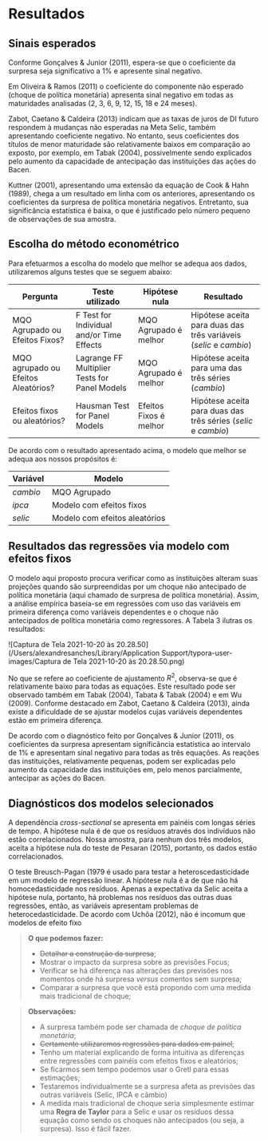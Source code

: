 # Resultados

## Sinais esperados

Conforme Gonçalves & Junior (2011), espera-se que o coeficiente da surpresa seja significativo a 1% e apresente sinal negativo.

Em Oliveira & Ramos (2011) o coeficiente do componente não esperado (choque de política monetária) apresenta sinal negativo em todas as maturidades analisadas (2, 3, 6, 9, 12, 15, 18 e 24 meses).

Zabot, Caetano & Caldeira (2013) indicam que as taxas de juros de DI futuro respondem à mudanças não esperadas na Meta Selic, também apresentando coeficiente negativo. No entanto, seus coeficientes dos títulos de menor maturidade são relativamente baixos em comparação ao exposto, por exemplo, em Tabak (2004), possivelmente sendo explicados pelo aumento da capacidade de antecipação das instituições das ações do Bacen.

Kuttner (2001), apresentando uma extensão da equação de Cook & Hahn (1989), chega a um resultado em linha com os anteriores, apresentando os coeficientes da surpresa de política monetária negativos. Entretanto, sua significância estatística é baixa, o que é justificado pelo número pequeno de observações de sua amostra.

## Escolha do método econométrico

Para efetuarmos a escolha do modelo que melhor se adequa aos dados, utilizaremos alguns testes que se seguem abaixo:

| Pergunta                            | Teste utilizado                               | Hipótese nula          | Resultado                                                    |
| ----------------------------------- | --------------------------------------------- | ---------------------- | ------------------------------------------------------------ |
| MQO Agrupado ou Efeitos Fixos?      | F Test for Individual and/or Time Effects     | MQO Agrupado é melhor  | Hipótese aceita para duas das três variáveis ($selic$ e $cambio$) |
| MQO agrupado ou Efeitos Aleatórios? | Lagrange FF Multiplier Tests for Panel Models | MQO Agrupado é melhor  | Hipótese aceita para uma das três séries ($cambio$)          |
| Efeitos fixos ou aleatórios?        | Hausman Test for Panel Models                 | Efeitos Fixos é melhor | Hipótese aceita para duas das três séries ($selic$ e $cambio$) |

De acordo com o resultado apresentado acima, o modelo que melhor se adequa aos nossos propósitos é:

| Variável | Modelo                        |
| -------- | ----------------------------- |
| $cambio$ | MQO Agrupado                  |
| $ipca$   | Modelo com efeitos fixos      |
| $selic$  | Modelo com efeitos aleatórios |

## Resultados das regressões via modelo com efeitos fixos

O modelo aqui proposto procura verificar como as instituições alteram suas projeções quando são surpreendidas por um choque não antecipado de política monetária (aqui chamado de surpresa de política monetária). Assim, a análise empírica baseia-se em regressões com uso das variáveis em primeira diferença como variáveis dependentes e o choque não antecipados de política monetária como regressores. A Tabela 3 ilutras os resultados:

![Captura de Tela 2021-10-20 às 20.28.50](/Users/alexandresanches/Library/Application Support/typora-user-images/Captura de Tela 2021-10-20 às 20.28.50.png)

No que se refere ao coeficiente de ajustamento $R^2$, observa-se que é relativamente baixo para todas as equações. Este resultado pode ser observado também em Tabak (2004), Tabata & Tabak (2004) e em Wu (2009). Conforme destacado em Zabot, Caetano & Caldeira (2013), ainda existe a dificuldade de se ajustar modelos cujas variáveis dependentes estão em primeira diferença.

De acordo com o diagnóstico feito por Gonçalves & Junior (2011), os coeficientes da surpresa apresentam significância estatística ao intervalo de 1% e apresentam sinal negativo para todas as três equações. As reações das instituições, relativamente pequenas, podem ser explicadas pelo aumento da capacidade das instituições em, pelo menos parcialmente, antecipar as ações do Bacen. 

## Diagnósticos dos modelos selecionados

A dependência *cross-sectional* se apresenta em painéis com longas séries de tempo. A hipótese nula é de que os resíduos através dos indivíduos não estão correlacionados. Nossa amostra, para nenhum dos três modelos, aceita a hipótese nula do teste de Pesaran (2015), portanto, os dados estão correlacionados.

 O teste Breusch-Pagan (1979 é usado para testar a heteroscedasticidade em um modelo de regressão linear. A hipótese nula é a de que não há homocedasticidade nos resíduos. Apenas a expectativa da Selic aceita a hipótese nula, portanto, há problemas nos resíduos das outras duas regressões,  então, as variáveis apresentam problemas de heterocedasticidade. De acordo com Uchôa (2012), não é incomum que modelos de efeito fixo

> **O que podemos fazer:**
>
> - ~~Detalhar a construção da surpresa~~;
> - Mostrar o impacto da surpresa sobre as previsões Focus;
> - Verificar se há diferença nas alterações das previsões nos momentos onde há surpresa *versus* comentos sem surpresa;
> - Comparar a surpresa que você está propondo com uma medida mais tradicional de choque;

> **Observações:**
>
> - A surpresa também pode ser chamada de *choque de política monetária*;
> - ~~Certamente utilizaremos regressões para dados em painel~~;
> - Tenho um material explicando de forma intuitiva as diferenças entre regressões com painéis com efeitos fixos e aleatórios;
> - Se ficarmos sem tempo podemos usar o Gretl para essas estimações;
> - Testaremos individualmente se a surpresa afeta as previsões das outras variáveis (Selic, IPCA e câmbio)
> - A medida mais tradicional de choque seria simplesmente estimar uma **Regra de Taylor** para a Selic e usar os resíduos dessa equação como sendo os choques não antecipados (ou seja, a surpresa). Isso é fácil fazer.
